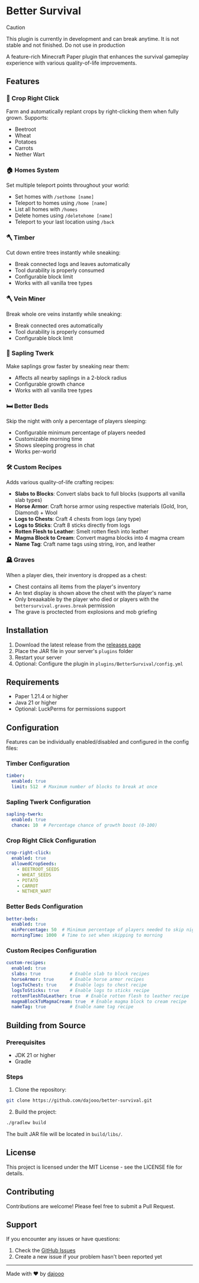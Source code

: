 # Better Survival


> [!CAUTION]
> This plugin is currently in development and can break anytime. It is not stable and not finished. Do not use in production

A feature-rich Minecraft Paper plugin that enhances the survival gameplay experience with various quality-of-life improvements.

## Features

### 🌾 Crop Right Click
Farm and automatically replant crops by right-clicking them when fully grown. Supports:
- Beetroot
- Wheat
- Potatoes
- Carrots
- Nether Wart

### 🏠 Homes System
Set multiple teleport points throughout your world:
- Set homes with `/sethome [name]`
- Teleport to homes using `/home [name]`
- List all homes with `/homes`
- Delete homes using `/deletehome [name]`
- Teleport to your last location using `/back`

### 🪓 Timber
Cut down entire trees instantly while sneaking:
- Break connected logs and leaves automatically
- Tool durability is properly consumed
- Configurable block limit
- Works with all vanilla tree types

### 🪓 Vein Miner
Break whole ore veins instantly while sneaking:
- Break connected ores automatically
- Tool durability is properly consumed
- Configurable block limit

### 🌱 Sapling Twerk
Make saplings grow faster by sneaking near them:
- Affects all nearby saplings in a 2-block radius
- Configurable growth chance
- Works with all vanilla tree types

### 🛏️ Better Beds
Skip the night with only a percentage of players sleeping:
- Configurable minimum percentage of players needed
- Customizable morning time
- Shows sleeping progress in chat
- Works per-world

### 🛠️ Custom Recipes
Adds various quality-of-life crafting recipes:
- **Slabs to Blocks**: Convert slabs back to full blocks (supports all vanilla slab types)
- **Horse Armor**: Craft horse armor using respective materials (Gold, Iron, Diamond) + Wool
- **Logs to Chests**: Craft 4 chests from logs (any type)
- **Logs to Sticks**: Craft 8 sticks directly from logs
- **Rotten Flesh to Leather**: Smelt rotten flesh into leather
- **Magma Block to Cream**: Convert magma blocks into 4 magma cream
- **Name Tag**: Craft name tags using string, iron, and leather

### 🪦 Graves
When a player dies, their inventory is dropped as a chest:
- Chest contains all items from the player's inventory
- An text display is shown above the chest with the player's name
- Only breaakable by the player who died or players with the `bettersurvival.graves.break` permission
- The grave is proctected from explosions and mob griefing

## Installation

1. Download the latest release from the [releases page](https://github.com/dajooo/better-survival/tags)
2. Place the JAR file in your server's `plugins` folder
3. Restart your server
4. Optional: Configure the plugin in `plugins/BetterSurvival/config.yml`

## Requirements

- Paper 1.21.4 or higher
- Java 21 or higher
- Optional: LuckPerms for permissions support

## Configuration

Features can be individually enabled/disabled and configured in the config files:

### Timber Configuration
```yaml
timber:
  enabled: true
  limit: 512  # Maximum number of blocks to break at once
```

### Sapling Twerk Configuration
```yaml
sapling-twerk:
  enabled: true
  chance: 10  # Percentage chance of growth boost (0-100)
```

### Crop Right Click Configuration
```yaml
crop-right-click:
  enabled: true
  allowedCropSeeds:
    - BEETROOT_SEEDS
    - WHEAT_SEEDS
    - POTATO
    - CARROT
    - NETHER_WART
```

### Better Beds Configuration
```yaml
better-beds:
  enabled: true
  minPercentage: 50  # Minimum percentage of players needed to skip night
  morningTime: 1000  # Time to set when skipping to morning
```

### Custom Recipes Configuration
```yaml
custom-recipes:
  enabled: true
  slabs: true           # Enable slab to block recipes
  horseArmor: true      # Enable horse armor recipes
  logsToChest: true     # Enable logs to chest recipe
  logsToSticks: true    # Enable logs to sticks recipe
  rottenFleshToLeather: true  # Enable rotten flesh to leather recipe
  magmaBlockToMagmaCream: true  # Enable magma block to cream recipe
  nameTag: true         # Enable name tag recipe
```

## Building from Source

### Prerequisites
- JDK 21 or higher
- Gradle

### Steps
1. Clone the repository:
```bash
git clone https://github.com/dajooo/better-survival.git
```

2. Build the project:
```bash
./gradlew build
```

The built JAR file will be located in `build/libs/`.

## License

This project is licensed under the MIT License - see the LICENSE file for details.

## Contributing

Contributions are welcome! Please feel free to submit a Pull Request.

## Support

If you encounter any issues or have questions:
1. Check the [GitHub Issues](https://github.com/dajooo/better-survival/issues)
2. Create a new issue if your problem hasn't been reported yet

---

Made with ❤️ by [dajooo](https://dario.lol)
